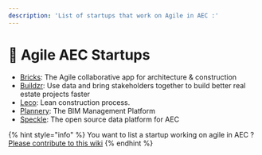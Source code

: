 ```yaml
---
description: 'List of startups that work on Agile in AEC :'
---
```


# 🚀 Agile AEC Startups

* [Bricks](https://www.bricksapp.io/): The Agile collaborative app for architecture & construction
* [Buildzr](https://www.buildrz.io/index-en.html): Use data and bring stakeholders together to build better real estate projects faster
* [Leco](https://leco.pro): Lean construction process.  
* [Plannery](https://www.plannerly.com/): The BIM Management Platform
* [Speckle](https://speckle.systems/): The open source data platform for AEC

{% hint style="info" %}
You want to list a startup working on agile in AEC ?   
[Please contribute to this wiki](../agile-bim-community/contribute.md)
{% endhint %}



